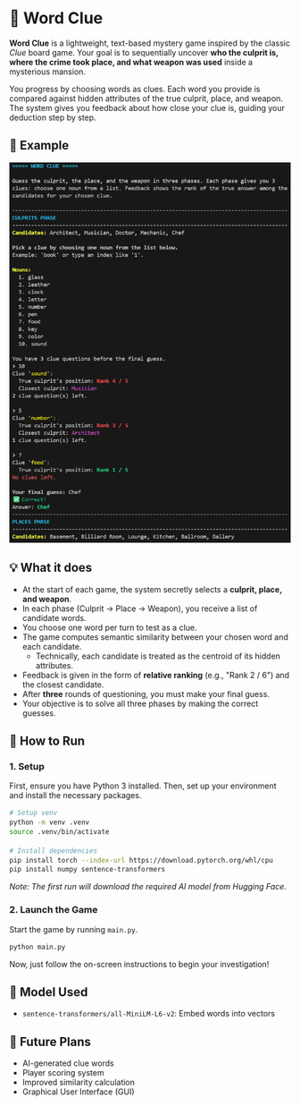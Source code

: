# 🧩 Word Clue

**Word Clue** is a lightweight, text-based mystery game inspired by the classic *Clue* board game.
Your goal is to sequentially uncover **who the culprit is, where the crime took place, and what weapon was used** inside a mysterious mansion.

You progress by choosing words as clues. Each word you provide is compared against hidden attributes of the true culprit, place, and weapon. The system gives you feedback about how close your clue is, guiding your deduction step by step.


## 📸 Example

<img src="./screenshot.png" width="640px">

## 💡 What it does

* At the start of each game, the system secretly selects a **culprit, place, and weapon**.
* In each phase (Culprit -> Place -> Weapon), you receive a list of candidate words.
* You choose one word per turn to test as a clue.
* The game computes semantic similarity between your chosen word and each candidate.
    * Technically, each candidate is treated as the centroid of its hidden attributes.
* Feedback is given in the form of **relative ranking** (e.g., "Rank 2 / 6") and the closest candidate.
* After **three** rounds of questioning, you must make your final guess.
* Your objective is to solve all three phases by making the correct guesses.

## 🚀 How to Run

### 1. Setup

First, ensure you have Python 3 installed. Then, set up your environment and install the necessary packages.

```bash
# Setup venv
python -m venv .venv
source .venv/bin/activate

# Install dependencies
pip install torch --index-url https://download.pytorch.org/whl/cpu
pip install numpy sentence-transformers
```
*Note: The first run will download the required AI model from Hugging Face.*

### 2. Launch the Game

Start the game by running `main.py`.

```bash
python main.py
```

Now, just follow the on-screen instructions to begin your investigation!

## 🤖 Model Used
- `sentence-transformers/all-MiniLM-L6-v2`: Embed words into vectors

## 🔮 Future Plans

- AI-generated clue words
- Player scoring system
- Improved similarity calculation
- Graphical User Interface (GUI)
